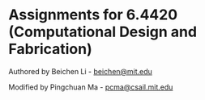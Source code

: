 # Assignments for 6.4420 (Computational Design and Fabrication)

Authored by Beichen Li - beichen@mit.edu

Modified by Pingchuan Ma - pcma@csail.mit.edu
